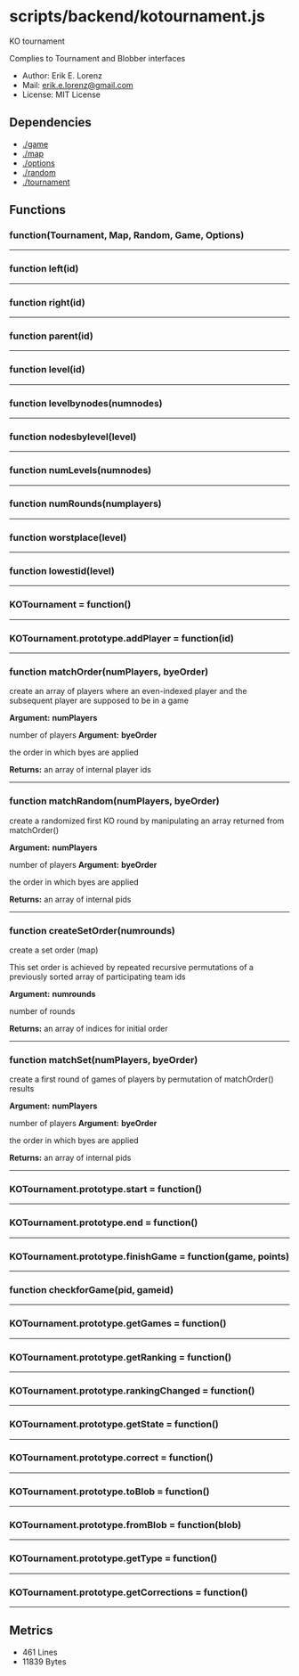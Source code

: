 # scripts/backend/kotournament.js


KO tournament

Complies to Tournament and Blobber interfaces

* Author: Erik E. Lorenz 
* Mail: <erik.e.lorenz@gmail.com>
* License: MIT License


## Dependencies

* <a href="./game.html">./game</a>
* <a href="./map.html">./map</a>
* <a href="./options.html">./options</a>
* <a href="./random.html">./random</a>
* <a href="./tournament.html">./tournament</a>

## Functions

###     function(Tournament, Map, Random, Game, Options)

---

###       function left(id)

---

###       function right(id)

---

###       function parent(id)

---

###       function level(id)

---

###       function levelbynodes(numnodes)

---

###       function nodesbylevel(level)

---

###       function numLevels(numnodes)

---

###       function numRounds(numplayers)

---

###       function worstplace(level)

---

###       function lowestid(level)

---

###       KOTournament = function()

---

###       KOTournament.prototype.addPlayer = function(id)

---

###       function matchOrder(numPlayers, byeOrder)
create an array of players where an even-indexed player and the
subsequent player are supposed to be in a game

**Argument:** **numPlayers**

number of players
**Argument:** **byeOrder**

the order in which byes are applied


**Returns:** an array of internal player ids

---


###       function matchRandom(numPlayers, byeOrder)
create a randomized first KO round by manipulating an array returned
from matchOrder()

**Argument:** **numPlayers**

number of players
**Argument:** **byeOrder**

the order in which byes are applied

**Returns:** an array of internal pids

---


###       function createSetOrder(numrounds)
create a set order (map)

This set order is achieved by repeated recursive permutations of a
previously sorted array of participating team ids

**Argument:** **numrounds**

number of rounds


**Returns:** an array of indices for initial order

---


###       function matchSet(numPlayers, byeOrder)
create a first round of games of players by permutation of matchOrder()
results

**Argument:** **numPlayers**

number of players
**Argument:** **byeOrder**

the order in which byes are applied


**Returns:** an array of internal pids

---


###       KOTournament.prototype.start = function()

---

###       KOTournament.prototype.end = function()

---

###       KOTournament.prototype.finishGame = function(game, points)

---

###       function checkforGame(pid, gameid)

---

###       KOTournament.prototype.getGames = function()

---

###       KOTournament.prototype.getRanking = function()

---

###       KOTournament.prototype.rankingChanged = function()

---

###       KOTournament.prototype.getState = function()

---

###       KOTournament.prototype.correct = function()

---

###       KOTournament.prototype.toBlob = function()

---

###       KOTournament.prototype.fromBlob = function(blob)

---

###       KOTournament.prototype.getType = function()

---

###       KOTournament.prototype.getCorrections = function()

---

## Metrics

* 461 Lines
* 11839 Bytes

